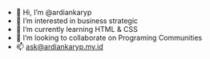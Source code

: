 - 👋 Hi, I’m @ardiankaryp
- 👀 I’m interested in business strategic
- 🌱 I’m currently learning HTML & CSS
- 💞️ I’m looking to collaborate on Programing Communities
- 📫 ask@ardiankaryp.my.id

<!---
ardiankaryp/ardiankaryp is a ✨ special ✨ repository because its `README.md` (this file) appears on your GitHub profile.
You can click the Preview link to take a look at your changes.
--->
